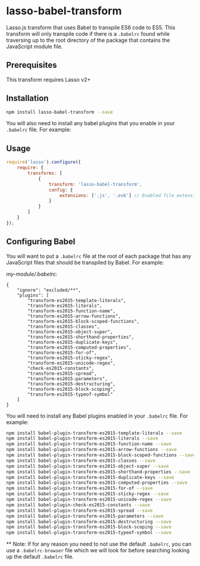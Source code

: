 # lasso-babel-transform

Lasso.js transform that uses Babel to transpile ES6 code to ES5. This transform will only transpile code if there is a `.babelrc` found while traversing up to the root directory of the package that contains the JavaScript module file.

## Prerequisites

This transform requires Lasso v2+

## Installation

```bash
npm install lasso-babel-transform --save
```

You will also need to install any babel plugins that you enable in your `.babelrc` file. For example:


## Usage

```javascript
require('lasso').configure({
    require: {
        transforms: [
            {
                transform: 'lasso-babel-transform',
                config: {
                    extensions: ['.js', '.es6'] // Enabled file extensions. Default: ['.js', '.es6']
                }
            }
        ]
    }
});
```

## Configuring Babel

You will want to put a `.babelrc` file at the root of each package that has any JavaScript files that should be transpiled by Babel. For example:

_my-module/.babelrc:_

```
{
    "ignore": "excluded/**",
    "plugins": [
        "transform-es2015-template-literals",
        "transform-es2015-literals",
        "transform-es2015-function-name",
        "transform-es2015-arrow-functions",
        "transform-es2015-block-scoped-functions",
        "transform-es2015-classes",
        "transform-es2015-object-super",
        "transform-es2015-shorthand-properties",
        "transform-es2015-duplicate-keys",
        "transform-es2015-computed-properties",
        "transform-es2015-for-of",
        "transform-es2015-sticky-regex",
        "transform-es2015-unicode-regex",
        "check-es2015-constants",
        "transform-es2015-spread",
        "transform-es2015-parameters",
        "transform-es2015-destructuring",
        "transform-es2015-block-scoping",
        "transform-es2015-typeof-symbol"
    ]
}
```

You will need to install any Babel plugins enabled in your `.babelrc` file. For example:

```bash
npm install babel-plugin-transform-es2015-template-literals --save
npm install babel-plugin-transform-es2015-literals --save
npm install babel-plugin-transform-es2015-function-name --save
npm install babel-plugin-transform-es2015-arrow-functions --save
npm install babel-plugin-transform-es2015-block-scoped-functions --save
npm install babel-plugin-transform-es2015-classes --save
npm install babel-plugin-transform-es2015-object-super --save
npm install babel-plugin-transform-es2015-shorthand-properties --save
npm install babel-plugin-transform-es2015-duplicate-keys --save
npm install babel-plugin-transform-es2015-computed-properties --save
npm install babel-plugin-transform-es2015-for-of --save
npm install babel-plugin-transform-es2015-sticky-regex --save
npm install babel-plugin-transform-es2015-unicode-regex --save
npm install babel-plugin-check-es2015-constants --save
npm install babel-plugin-transform-es2015-spread --save
npm install babel-plugin-transform-es2015-parameters --save
npm install babel-plugin-transform-es2015-destructuring --save
npm install babel-plugin-transform-es2015-block-scoping --save
npm install babel-plugin-transform-es2015-typeof-symbol --save
```


** Note: If for any reason you need to not use the default `.babelrc`, you can
use a `.babelrc-browser` file which we will look for before searching looking up
the default `.babelrc` file.
